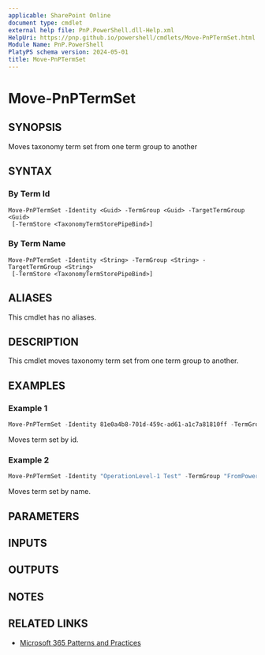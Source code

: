 ```yaml
---
applicable: SharePoint Online
document type: cmdlet
external help file: PnP.PowerShell.dll-Help.xml
HelpUri: https://pnp.github.io/powershell/cmdlets/Move-PnPTermSet.html
Module Name: PnP.PowerShell
PlatyPS schema version: 2024-05-01
title: Move-PnPTermSet
---
```


# Move-PnPTermSet

## SYNOPSIS

Moves taxonomy term set from one term group to another

## SYNTAX

### By Term Id

```
Move-PnPTermSet -Identity <Guid> -TermGroup <Guid> -TargetTermGroup <Guid>
 [-TermStore <TaxonomyTermStorePipeBind>]
```

### By Term Name

```
Move-PnPTermSet -Identity <String> -TermGroup <String> -TargetTermGroup <String>
 [-TermStore <TaxonomyTermStorePipeBind>]
```

## ALIASES

This cmdlet has no aliases.

## DESCRIPTION

This cmdlet moves taxonomy term set from one term group to another.

## EXAMPLES

### Example 1

```powershell
Move-PnPTermSet -Identity 81e0a4b8-701d-459c-ad61-a1c7a81810ff -TermGroup 17e16b98-a8c2-4db6-a860-5c42dbc818f4  -TargetTermGroup cf33d1cd-42d8-431c-9e43-3d8dab9ea8fd
```

Moves term set by id.

### Example 2

```powershell
Move-PnPTermSet -Identity "OperationLevel-1 Test" -TermGroup "FromPowerAutomate" -TargetTermGroup "TargetTermGroup"
```

Moves term set by name.

## PARAMETERS

## INPUTS

## OUTPUTS

## NOTES

## RELATED LINKS

- [Microsoft 365 Patterns and Practices](https://aka.ms/m365pnp)

